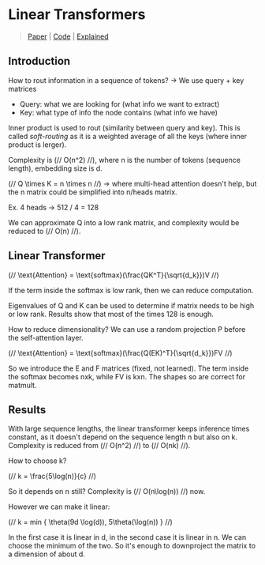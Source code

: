 # Linear Transformers

> [Paper](https://arxiv.org/abs/2106.12890) |
[Code]() |
[Explained](https://www.youtube.com/watch?v=-_2AF9Lhweo&list=WL&index=20&t=144s&pp=gAQBiAQB)

## Introduction

How to rout information in a sequence of tokens? -> We use query + key matrices

- Query: what we are looking for (what info we want to extract)
- Key: what type of info the node contains (what info we have)

Inner product is used to rout (similarity between query and key). 
This is called *soft-routing* as it is a weighted average of all the keys (where inner product is lerger).

Complexity is (// O(n^2) //), where n is the number of tokens (sequence length), embedding size is d. 

(// Q \times K = n \times n //) -> where multi-head attention doesn't help, but the n matrix could be simplified into n/heads matrix.

Ex. 4 heads -> 512 / 4 = 128

We can approximate Q into a low rank matrix, and complexity would be reduced to (// O(n) //). 

## Linear Transformer

(// \text{Attention} = \text{softmax}(\frac{QK^T}{\sqrt{d_k}})V //) 

If the term inside the softmax is low rank, then we can reduce computation. 

Eigenvalues of Q and K can be used to determine if matrix needs to be high or low rank.
Results show that most of the times 128 is enough.

How to reduce dimensionality?
We can use a random projection P before the self-attention layer. 
    
(// \text{Attention} = \text{softmax}(\frac{Q(EK)^T}{\sqrt{d_k}})FV //)

So we introduce the E and F matrices (fixed, not learned). The term inside the softmax becomes nxk, while FV is kxn. 
The shapes so are correct for matmult. 

## Results

With large sequence lengths, the linear transformer keeps inference times constant, as it doesn't depend on the sequence length n but also on k.
Complexity is reduced from (// O(n^2) //) to (// O(nk) //).

How to choose k?

(// k = \frac{5\log(n)}{c} //)

So it depends on n still? Complexity is (// O(n\log(n)) //) now.

However we can make it linear:

(// k = min { \theta(9d \log(d)), 5\theta(\log(n)) } //)

In the first case it is linear in d, in the second case it is linear in n.
We can choose the minimum of the two. So it's enough to downproject the matrix to a dimension of about d. 